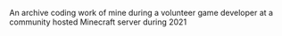 An archive coding work of mine during a volunteer game developer at a community hosted Minecraft server during 2021
